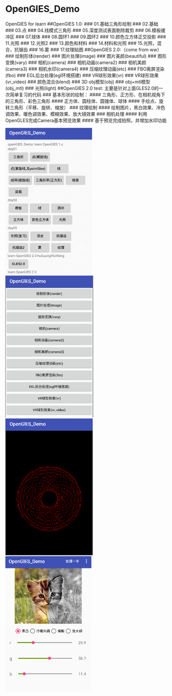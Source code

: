 # OpenGlES_Demo
OpenGlES for learn
  ##OpenGlES 1.0:
      ### 01.基础三角形绘制
      ### 02.基础
      ### 03.点
      ### 04.线模式三角形
      ### 05.深度测试表面剔除裁剪
      ### 06.模板缓冲区
      ### 07.球体
      ### 08.圆环1
      ### 09.圆环2
      ### 10.颜色立方体正交投影
      ### 11.光照
      ### 12.光照2
      ### 13.颜色和材料
      ### 14.材料和光照
      ### 15.光照，混合，抗锯齿
      ### 16.雾
      ### 17.纹理贴图
  ##OpenGlES 2.0:（come from ww）
          ### 绘制形体(render)
          ### 图片处理(image)
          ### 图片美颜(beautiful)
          ### 图形变换(vary)
          ### 相机(camera)
          ### 相机动画(camera2)
          ### 相机美颜(camera3)
          ### 相机水印(camera4)
          ### 压缩纹理动画(etc)
          ### FBO离屏渲染(fbo)
          ### EGL后台处理(egl环境搭建)
          ### VR球形效果(vr)
          ### VR球形效果(vr_video)
          ### 颜色混合(blend)
          ### 3D obj模型(obj)
          ### obj+mtl模型(obj_mtl)
          ### 光照(light)
  ##OpenGlES 2.0 test:
      主要是针对上面GLES2.0的一次简单复习的代码
      ### 基本形状的绘制：
            #### 三角形、正方形、在相机视角下的三角形、彩色三角形
            #### 正方体、圆柱体、圆锥体、球体
            #### 手绘点、旋转三角形（平移、旋转、缩放）
      ### 纹理绘制
            #### 绘制图片，黑白效果、冷色调效果、暖色调效果、模糊效果、放大镜效果
      ### 相机处理
            #### 利用OpenGLES完成Camera基本预览效果
            #### 基于预览完成拍照，并增加水印功能

   ![](./pic/20181206105251.png)
   ![](./pic/20181206105332.png)
   ![](./pic/20181206105348.png)
   ![](./pic/20181206105402.png)
